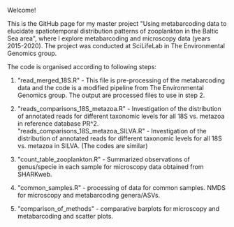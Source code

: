 Welcome! 

This is the GitHub page for my master project "Using metabarcoding data to elucidate spatiotemporal distribution
patterns of zooplankton in the Baltic Sea area", where I explore metabarcoding and microscopy data (years 2015-2020). 
The project was conducted at SciLifeLab in The Environmental Genomics group.

The code is organised according to following steps:

1. "read_merged_18S.R" - This file is pre-processing of the metabarcoding data and the code is a modified pipeline from
   The Environmental Genomics group. The output are processed files to use in step 2. 

2. "reads_comparisons_18S_metazoa.R" - Investigation of the distribution of annotated reads for different taxonomic levels for all 18S vs. metazoa in reference database PR^2.
   "reads_comparisons_18S_metazoa_SILVA.R" - Investigation of the distribution of annotated reads for different taxonomic levels for all 18S vs. metazoa in SILVA.
   (The codes are similar)

3. "count_table_zooplankton.R" - Summarized observations of genus/specie in each sample for microscopy data obtained from SHARKweb. 

4. "common_samples.R" - processing of data for common samples. NMDS for microscopy and metabarcoding genera/ASVs. 

5. "comparison_of_methods" - comparative barplots for microscopy and metabarcoding and scatter plots. 

